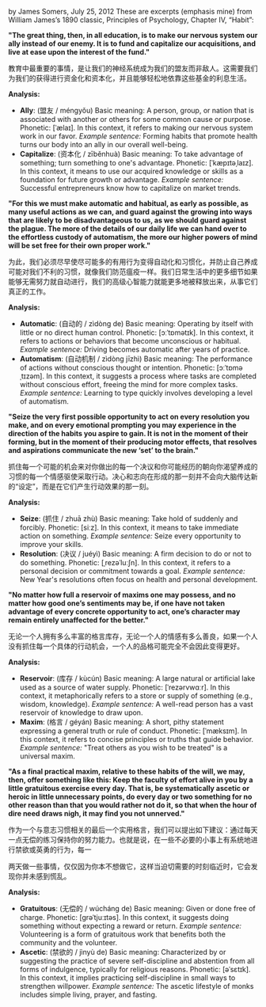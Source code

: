 
by James Somers, July 25, 2012
These are excerpts (emphasis mine) from William James’s 1890 classic, Principles of Psychology, Chapter IV, “Habit”:

**"The great thing, then, in all education, is to make our nervous system our ally instead of our enemy. It is to fund and capitalize our acquisitions, and live at ease upon the interest of the fund."**

教育中最重要的事情，是让我们的神经系统成为我们的盟友而非敌人。这需要我们为我们的获得进行资金化和资本化，并且能够轻松地依靠这些基金的利息生活。

**Analysis:**
- **Ally**: (盟友 / méngyǒu) Basic meaning: A person, group, or nation that is associated with another or others for some common cause or purpose. Phonetic: [ˈælaɪ]. In this context, it refers to making our nervous system work in our favor. *Example sentence:* Forming habits that promote health turns our body into an ally in our overall well-being.
- **Capitalize**: (资本化 / zīběnhuà) Basic meaning: To take advantage of something; turn something to one's advantage. Phonetic: [ˈkæpɪtəˌlaɪz]. In this context, it means to use our acquired knowledge or skills as a foundation for future growth or advantage. *Example sentence:* Successful entrepreneurs know how to capitalize on market trends.

**"For this we must make automatic and habitual, as early as possible, as many useful actions as we can, and guard against the growing into ways that are likely to be disadvantageous to us, as we should guard against the plague. The more of the details of our daily life we can hand over to the effortless custody of automatism, the more our higher powers of mind will be set free for their own proper work."**

为此，我们必须尽早使尽可能多的有用行为变得自动化和习惯化，并防止自己养成可能对我们不利的习惯，就像我们防范瘟疫一样。我们日常生活中的更多细节如果能够无需努力就自动进行，我们的高级心智能力就能更多地被释放出来，从事它们真正的工作。

**Analysis:**
- **Automatic**: (自动的 / zìdòng de) Basic meaning: Operating by itself with little or no direct human control. Phonetic: [ɔːˈtɒmətɪk]. In this context, it refers to actions or behaviors that become unconscious or habitual. *Example sentence:* Driving becomes automatic after years of practice.
- **Automatism**: (自动机制 / zìdòng jīzhì) Basic meaning: The performance of actions without conscious thought or intention. Phonetic: [ɔːˈtɒməˌtɪzəm]. In this context, it suggests a process where tasks are completed without conscious effort, freeing the mind for more complex tasks. *Example sentence:* Learning to type quickly involves developing a level of automatism.

**"Seize the very first possible opportunity to act on every resolution you make, and on every emotional prompting you may experience in the direction of the habits you aspire to gain. It is not in the moment of their forming, but in the moment of their producing motor effects, that resolves and aspirations communicate the new ‘set’ to the brain."**

抓住每一个可能的机会来对你做出的每一个决议和你可能经历的朝向你渴望养成的习惯的每一个情感驱使采取行动。决心和志向在形成的那一刻并不会向大脑传达新的“设定”，而是在它们产生行动效果的那一刻。

**Analysis:**
- **Seize**: (抓住 / zhuā zhù) Basic meaning: Take hold of suddenly and forcibly. Phonetic: [siːz]. In this context, it means to take immediate action on something. *Example sentence:* Seize every opportunity to improve your skills.
- **Resolution**: (决议 / juéyì) Basic meaning: A firm decision to do or not to do something. Phonetic: [ˌrezəˈluːʃn]. In this context, it refers to a personal decision or commitment towards a goal. *Example sentence:* New Year's resolutions often focus on health and personal development.

**"No matter how full a reservoir of maxims one may possess, and no matter how good one’s sentiments may be, if one have not taken advantage of every concrete opportunity to act, one’s character may remain entirely unaffected for the better."**

无论一个人拥有多么丰富的格言库存，无论一个人的情感有多么善良，如果一个人没有抓住每一个具体的行动机会，一个人的品格可能完全不会因此变得更好。

**Analysis:**
- **Reservoir**: (库存 / kùcún) Basic meaning: A large natural or artificial lake used as a source of water supply. Phonetic: [ˈrezərvwɑːr]. In this context, it metaphorically refers to a store or supply of something (e.g., wisdom, knowledge). *Example sentence:* A well-read person has a vast reservoir of knowledge to draw upon.
- **Maxim**: (格言 / géyán) Basic meaning: A short, pithy statement expressing a general truth or rule of conduct. Phonetic: [ˈmæksɪm]. In this context, it refers to concise principles or truths that guide behavior. *Example sentence:* "Treat others as you wish to be treated" is a universal maxim.

**"As a final practical maxim, relative to these habits of the will, we may, then, offer something like this: Keep the faculty of effort alive in you by a little gratuitous exercise every day. That is, be systematically ascetic or heroic in little unnecessary points, do every day or two something for no other reason than that you would rather not do it, so that when the hour of dire need draws nigh, it may find you not unnerved."**

作为一个与意志习惯相关的最后一个实用格言，我们可以提出如下建议：通过每天一点无偿的练习保持你的努力能力。也就是说，在一些不必要的小事上有系统地进行禁欲或英勇的行为，每一

两天做一些事情，仅仅因为你本不想做它，这样当迫切需要的时刻临近时，它会发现你并未感到慌乱。

**Analysis:**
- **Gratuitous**: (无偿的 / wúcháng de) Basic meaning: Given or done free of charge. Phonetic: [ɡrəˈtjuːɪtəs]. In this context, it suggests doing something without expecting a reward or return. *Example sentence:* Volunteering is a form of gratuitous work that benefits both the community and the volunteer.
- **Ascetic**: (禁欲的 / jìnyù de) Basic meaning: Characterized by or suggesting the practice of severe self-discipline and abstention from all forms of indulgence, typically for religious reasons. Phonetic: [əˈsɛtɪk]. In this context, it implies practicing self-discipline in small ways to strengthen willpower. *Example sentence:* The ascetic lifestyle of monks includes simple living, prayer, and fasting.